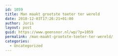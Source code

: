 ```yaml
---
id: 1059
title: Man maakt grootste toeter ter wereld
date: 2018-12-03T17:26:21+01:00
author: Joris
layout: post
guid: https://www.geensnor.nl/wp/?p=1059
permalink: /man-maakt-grootste-toeter-ter-wereld/
categories:
  - Uncategorized
---
```

<figure class="wp-block-embed-youtube wp-block-embed is-type-video is-provider-youtube wp-embed-aspect-16-9 wp-has-aspect-ratio"> 

<div class="wp-block-embed__wrapper">
  <span class="embed-youtube" style="text-align:center; display: block;"></span>
</div></figure>